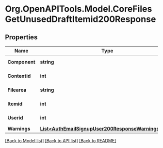 # Org.OpenAPITools.Model.CoreFilesGetUnusedDraftItemid200Response

## Properties

Name | Type | Description | Notes
------------ | ------------- | ------------- | -------------
**Component** | **string** | File area component. | [default to "null"]
**Contextid** | **int** | File area context. | [default to null]
**Filearea** | **string** | File area name. | [default to "null"]
**Itemid** | **int** | File are item id. | [default to null]
**Userid** | **int** | File area user id. | [default to null]
**Warnings** | [**List&lt;AuthEmailSignupUser200ResponseWarningsInner&gt;**](AuthEmailSignupUser200ResponseWarningsInner.md) |  | [optional] 

[[Back to Model list]](../README.md#documentation-for-models) [[Back to API list]](../README.md#documentation-for-api-endpoints) [[Back to README]](../README.md)

